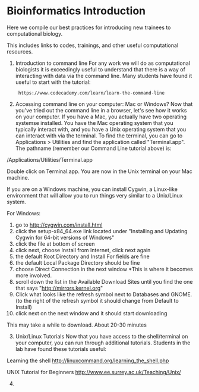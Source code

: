 # Bioinformatics Introduction

Here we compile our best practices for introducing new trainees to computational biology.

This includes links to codes, trainings, and other useful computational resources.

1. Introduction to command line
For any work we will do as computational biologists it is exceedingly useful to understand that there is a way of interacting with data via the command line. 
Many students have found it useful to start with the tutorial:

		https://www.codecademy.com/learn/learn-the-command-line

2. Accessing command line on your computer: Mac or Windows?
Now that you've tried out the command line in a browser, let's see how it works on your computer. 
If you have a Mac, you actually have two operating systemse installed. You have the Mac operating system that you typically interact with, and you have a Unix operating system that you can interact with via the terminal. To find the terminal, you can go to Applications > Utilities and find the application called "Terminal.app". The pathname (remember our Command Line tutorial above) is: 

/Applications/Utilities/Terminal.app

Double click on Terminal.app. You are now in the Unix terminal on your Mac machine. 

If you are on a Windows machine, you can install Cygwin, a Linux-like environment that will allow you to run things very similar to a Unix/Linux system.

For Windows:
1. go to http://cygwin.com/install.html
2. click the setup-x84_64.exe link located under "Installing and Updating Cygwin for 64-bit versions of Windows"
3. click the file at bottom of screen
4. click next, choose Install from Internet, click next again
5. the default Root Directory and Install For fields are fine
6. the default Local Package Directory should be fine 
7. choose Direct Connection in the next window
*This is where it becomes more involved.
8. scroll down the list in the Available Download Sites until you find the one that says "http://mirrors.kernel.org" 
9. Click what looks like the refresh symbol  next to Databases and GNOME. (to the right of the refresh symbol it should change from Default to Install)
10. click next on the next window and it should start downloading 

This may take a while to download. About 20-30 minutes

3. Unix/Linux Tutorials 
Now that you have access to the shell/terminal on your computer, you can run through additional tutorials. Students in the lab have found these tutorials useful: 

Learning the shell
http://linuxcommand.org/learning_the_shell.php

UNIX Tutorial for Beginners
http://www.ee.surrey.ac.uk/Teaching/Unix/

4. 
